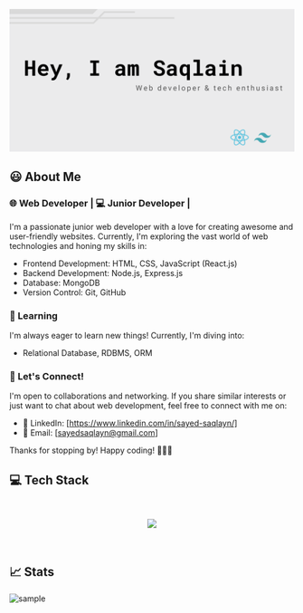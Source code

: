 
![Alt text](https://github.com/mrbannerbear/mrbannerbear/blob/main/images/Red%20Minimalist%20And%20Modern%20Cryptocurrency%20Logo%20Banner%20Landscape%20(2).png)


  
##  :smiley: About Me

### 🌐 Web Developer | 💻 Junior Developer |

I'm a passionate junior web developer with a love for creating awesome and user-friendly websites. Currently, I'm exploring the vast world of web technologies and honing my skills in:

- Frontend Development: HTML, CSS, JavaScript (React.js)
- Backend Development: Node.js, Express.js
- Database: MongoDB
- Version Control: Git, GitHub

### 🌱 Learning

I'm always eager to learn new things! Currently, I'm diving into:

- Relational Database, RDBMS, ORM

### 🤝 Let's Connect!

I'm open to collaborations and networking. If you share similar interests or just want to chat about web development, feel free to connect with me on:

- 💼 LinkedIn: [https://www.linkedin.com/in/sayed-saqlayn/]
- 📧 Email: [sayedsaqlayn@gmail.com]
  <br>

Thanks for stopping by! Happy coding! 👨‍💻🚀


  ## :computer: Tech Stack

  <br>

<p  align="center">

<a  href="https://skillicons.dev">

<img  src="https://skillicons.dev/icons?i=javascript,react,typescript,nextjs,tailwind,firebase,mongodb,express"  />

</a>

</p>

<br>
  
  ## :chart_with_upwards_trend: Stats

![sample](http://github-profile-summary-cards.vercel.app/api/cards/profile-details?username=mrbannerbear&theme=gotham)
